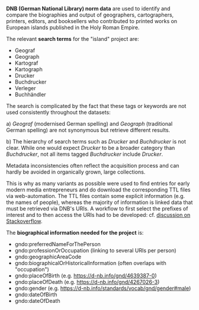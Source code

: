 **DNB (German National Library) norm data** are used to identify and compare the biographies and output of geographers, cartographers, printers, editors, and booksellers who contributed to printed works on European islands published in the Holy Roman Empire.

The relevant **search terms** for the "island" project are:

* Geograf
* Geograph
* Kartograf
* Kartograph
* Drucker
* Buchdrucker
* Verleger
* Buchhändler

The search is complicated by the fact that these tags or keywords are not used consistently throughout the datasets:

a) *Geograf* (modernised German spelling) and *Geograph* (traditional German spelling) are not synonymous but retrieve different results.

b) The hierarchy of search terms such as *Drucker* and *Buchdrucker* is not clear. While one would expect *Drucker* to be a broader category than *Buchdrucker*, not all items tagged *Buchdrucker* include *Drucker*. 

Metadata inconsistencies often reflect the acquisition process and can hardly be avoided in organically grown, large collections.

This is why as many variants as possible were used to find entries for early modern media entrepreneurs and do download the corresponding TTL files via web-automation.
The TTL files contain some explicit information (e.g. the names of people), whereas the majority of information is linked data that must be retrieved via DNB's URIs. A workflow to first select the prefixes of interest and to then access the URIs had to be developed: cf. [discussion on Stackoverflow](https://stackoverflow.com/questions/65748870/workflow-for-interpreting-linked-data-in-ttl-files-with-python-rdflib).

The **biographical information needed for the project** is:

* gndo:preferredNameForThePerson
* gndo:professionOrOccupation (linking to several URIs per person)
* gndo:geographicAreaCode
* gndo:biographicalOrHistoricalInformation (often overlaps with "occupation")
* gndo:placeOfBirth (e.g. <https://d-nb.info/gnd/4639387-0>)
* gndo:placeOfDeath (e.g. <https://d-nb.info/gnd/4267026-3>)
* gndo:gender (e.g. <https://d-nb.info/standards/vocab/gnd/gender#male>)
* gndo:dateOfBirth
* gndo:dateOfDeath





